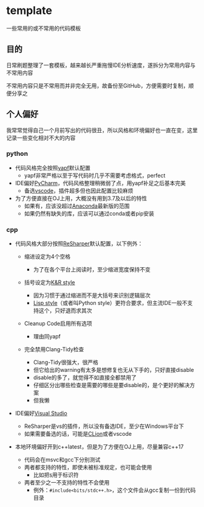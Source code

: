 # template

 一些常用的或不常用的代码模板

## 目的

日常刷题整理了一套模板，越来越长严重拖慢IDE分析速度，遂拆分为常用内容与不常用内容

不常用内容只是不常用而并非完全无用，故备份至GitHub，方便需要时复制，顺便分享之

## 个人偏好

我常常觉得自己一个月前写出的代码很丑，所以风格和环境偏好也一直在变，这里记录一些变化相对不大的内容

### python

* 代码风格完全按照[yapf](https://github.com/google/yapf)默认配置
  * yapf非常严格以至于写代码时几乎不需要考虑格式，perfect
* IDE偏好[PyCharm](https://www.jetbrains.com/pycharm/)，代码风格整理稍微弱了点，用yapf补足之后基本完美
  * 备选[vscode](https://code.visualstudio.com/)，插件超多但也因此配置比较麻烦
* 为了方便直接在OJ上用，大概没有用到3.7及以后的特性
  * 如果有，应该没超过[Anaconda](https://www.anaconda.com/)最新版的范围
  * 如果仍然有缺失的库，应该可以通过conda或者pip安装

### cpp

* 代码风格大部分按照[ReSharper](https://www.jetbrains.com/dotnet/)默认配置，以下例外：

  * 缩进设定为4个空格

    * 为了在各个平台上阅读时，至少缩进宽度保持不变

  * 括号设定为[K&R style](https://en.wikipedia.org/wiki/Indentation_style#K&R_style)

    * 因为习惯于通过缩进而不是大括号来识别逻辑层次
    * [Lisp style](https://en.wikipedia.org/wiki/Indentation_style#Lisp_style)（或者叫Python style）更符合要求，但主流IDE一般不支持这个，只好退而求其次

  * Cleanup Code启用所有选项

    * 理由同yapf

  * 完全禁用Clang-Tidy检查

    * Clang-Tidy很强大，很严格
    * 但它给出的warning有太多是想修复也无从下手的，只好直接disable
    * disable的多了，就觉得不如直接全都禁用了
    * 仔细区分出哪些检查是需要的哪些是要disable的，是个更好的解决方案
    * 但我懒
* IDE偏好[Visual Studio](https://visualstudio.microsoft.com/)
  * ReSharper是vs的插件，所以没有备选IDE，至少在Windows平台下
  * 如果需要备选的话，可能是[CLion](https://www.jetbrains.com/clion/)或者vscode
* 本地环境偏好开到c++latest，但是为了方便在OJ上用，尽量兼容c++17
  * 代码会在msvc和gcc下分别测试
  * 两者都支持的特性，即使未被标准规定，也可能会使用
    * 比如把`$`用于标识符
  * 两者至少之一不支持的特性不会使用
    * 例外：`#include<bits/stdc++.h>`，这个文件会从gcc复制一份到代码目录